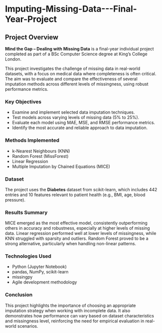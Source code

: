 # Imputing-Missing-Data---Final-Year-Project

## Project Overview

**Mind the Gap – Dealing with Missing Data** is a final-year individual project completed as part of a BSc Computer Science degree at King’s College London.

This project investigates the challenge of missing data in real-world datasets, with a focus on medical data where completeness is often critical. The aim was to evaluate and compare the effectiveness of several imputation methods across different levels of missingness, using robust performance metrics.

### Key Objectives

- Examine and implement selected data imputation techniques.
- Test models across varying levels of missing data (5% to 25%).
- Evaluate each model using MAE, MSE, and RMSE performance metrics.
- Identify the most accurate and reliable approach to data imputation.

### Methods Implemented

- k-Nearest Neighbours (KNN)
- Random Forest (MissForest)
- Linear Regression
- Multiple Imputation by Chained Equations (MICE)

### Dataset

The project uses the **Diabetes** dataset from scikit-learn, which includes 442 entries and 10 features relevant to patient health (e.g., BMI, age, blood pressure).

### Results Summary

MICE emerged as the most effective model, consistently outperforming others in accuracy and robustness, especially at higher levels of missing data. Linear regression performed well at lower levels of missingness, while KNN struggled with sparsity and outliers. Random Forest proved to be a strong alternative, particularly when handling non-linear patterns.

### Technologies Used

- Python (Jupyter Notebook)
- pandas, NumPy, scikit-learn
- missingpy
- Agile development methodology

### Conclusion

This project highlights the importance of choosing an appropriate imputation strategy when working with incomplete data. It also demonstrates how performance can vary based on dataset characteristics and missingness level, reinforcing the need for empirical evaluation in real-world scenarios.
